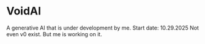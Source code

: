 # VoidAI
A generative AI that is under development by me. Start date: 10.29.2025
Not even v0 exist. But me is working on it.
